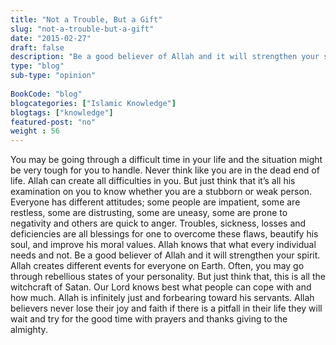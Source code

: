 ```yaml
--- 
title: "Not a Trouble, But a Gift" 
slug: "not-a-trouble-but-a-gift"
date: "2015-02-27" 
draft: false 
description: "Be a good believer of Allah and it will strengthen your spirit." 
type: "blog"
sub-type: "opinion" 
 
BookCode: "blog"
blogcategories: ["Islamic Knowledge"]
blogtags: ["knowledge"]
featured-post: "no"
weight : 56
---  
```

 You may be going through a difficult time in your life and the situation might be very tough for you to handle. Never think like you are in the dead end of life. Allah can create all difficulties in you. But just think that it’s all his examination on you to know whether you are a stubborn or weak person. Everyone has different attitudes; some people are impatient, some are restless, some are distrusting, some are uneasy, some are prone to negativity and others are quick to anger. Troubles, sickness, losses and deficiencies are all blessings for one to overcome these flaws, beautify his soul, and improve his moral values. Allah knows that what every individual needs and not. Be a good believer of Allah and it will strengthen your spirit. Allah creates different events for everyone on Earth. Often, you may go through rebellious states of your personality. But just think that, this is all the witchcraft of Satan. Our Lord knows best what people can cope with and how much. Allah is infinitely just and forbearing toward his servants. Allah believers never lose their joy and faith if there is a pitfall in their life they will wait and try for the good time with prayers and thanks giving to the almighty.

